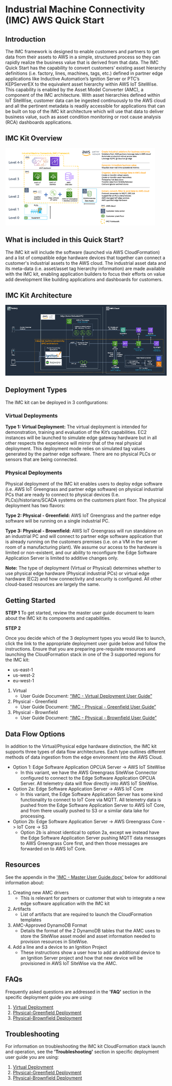 # Industrial Machine Connectivity (IMC) AWS Quick Start

## Introduction
The IMC framework is designed to enable customers and partners to get data from their assets to AWS in a simple, structured process so they can rapidly realize the business value that is derived from that data. The IMC Quick Start has the capability to convert customers’ existing asset hierarchy definitions (i.e. factory, lines, machines, tags, etc.) defined in partner edge applications like Inductive Automation’s Ignition Server or PTC’s KEPServerEX to the equivalent asset hierarchy within AWS IoT SiteWise. This capability is enabled by the Asset Model Converter (AMC), a component of the IMC architecture. With asset hierarchies defined within IoT SiteWise, customer data can be ingested continuously to the AWS cloud and all the pertinent metadata is readily accessible for applications that can be built on top of the IMC kit architecture which will use that data to deliver business value, such as asset condition monitoring or root cause analysis (RCA) dashboards applications.

## IMC Kit Overview
![IMC-Kit Overview](/documentation/images/IMC-Overview.png)

## What is included in this Quick Start?
The IMC kit will include the software (launched via AWS CloudFormation) and a list of compatible edge hardware devices that together can connect a customer's industrial assets to the AWS cloud. The industrial asset data and its meta-data (i.e. asset/asset tag hierarchy information) are made available with the IMC kit, enabling application builders to focus their efforts on value add development like building applications and dashboards for customers.

## IMC Kit Architecture
![IMC-Kit Overview](/documentation/images/IMC-Architecture.png)

## Deployment Types

The IMC kit can be deployed in 3 configurations:

### Virtual Deployments
**Type 1: Virtual Deployment:** The virtual deployment is intended for demonstration, training and evaluation of the Kit’s capabilities. EC2 instances will be launched to simulate edge gateway hardware but in all other respects the experience will mirror that of the real physical deployment. This deployment mode relies on simulated tag values generated by the partner edge software. There are no physical PLCs or sensors that are being connected.

### Physical Deployments
Physical deployment of the IMC kit enables users to deploy edge software (i.e. AWS IoT Greengrass and partner edge software) on physical industrial PCs that are ready to connect to physical devices (I.e. PLCs)/historians/SCADA systems on the customers plant floor. The physical deployment has two flavors:

**Type 2: Physical - Greenfield:** AWS IoT Greengrass and the partner edge software will be running on a single industrial PC.

**Type 3: Physical - Brownfield:** AWS IoT Greengrass will run standalone on an industrial PC and will connect to partner edge software application that is already running on the customers premises (i.e. on a VM in the server room of a manufacturing plant). We assume our access to the hardware is limited or non-existent, and our ability to reconfigure the Edge Software Application Server is limited to additive changes only.

**Note:**
The type of deployment (Virtual or Physical) determines whether to use physical edge hardware (Physical industrial PCs) or virtual edge hardware (EC2) and how connectivity and security is configured. All other cloud-based resources are largely the same.

## Getting Started

**STEP 1**
To get started, review the master user guide document to learn about the IMC kit its components and capabilities.

**STEP 2**

Once you decide which of the 3 deployment types you would like to launch, click the link to the appropriate deployment user guide below and follow the instructions. Ensure that you are preparing pre-requisite resources and launching the CloudFormation stack in one of the 3 supported regions for the IMC kit:
-	us-east-1
-	us-west-2
-	eu-west-1

1. Virtual
    - User Guide Document: [“IMC - Virtual Deployment User Guide”](https://github.com/aws-quickstart/quickstart-aws-industrial-machine-connectivity/raw/master/documentation/IMC%20-%20Virtual%20Deployment%20User%20Guide.docx)
2. Physical - Greenfield
    - User Guide Document: [“IMC - Physical - Greenfield User Guide”](https://github.com/aws-quickstart/quickstart-aws-industrial-machine-connectivity/raw/master/documentation/IMC%20-%20Physical-Greenfield%20Deployment%20User%20Guide.docx)
3. Physical - Brownfield
    - User Guide Document: [“IMC - Physical - Brownfield User Guide”](https://github.com/aws-quickstart/quickstart-aws-industrial-machine-connectivity/raw/master/documentation/IMC%20-%20Physical-Brownfield%20Deployment%20User%20Guide.docx)

## Data Flow Options

In addition to the Virtual/Physical edge hardware distinction, the IMC kit supports three types of data flow architectures. Each type outlines different methods of data ingestion from the edge environment into the AWS Cloud. 

- Option 1: Edge Software Application OPCUA Server -> AWS IoT SiteWise
    - In this variant, we have the AWS Greengrass SiteWise Connector configured to connect to the Edge Software Application OPCUA Server. All telemetry data will flow directly into AWS IoT SiteWise.
- Option 2a: Edge Software Application Server -> AWS IoT Core
    - In this variant, the Edge Software Application Server has some kind functionality to connect to IoT Core via MQTT. All telemetry data is pushed from the Edge Software Application Server to AWS IoT Core, and from there usually pushed to S3 or a similar data lake for processing.
- Option 2b: Edge Software Application Server -> AWS Greengrass Core -> IoT Core -> S3
    - Option 2b is almost identical to option 2a, except we instead have the Edge Software Application Server pushing MQTT data messages to AWS Greengrass Core first, and then those messages are forwarded on to AWS IoT Core.

## Resources
See the appendix in the ['IMC - Master User Guide.docx'](https://github.com/aws-quickstart/quickstart-aws-industrial-machine-connectivity/raw/develop/documentation/IMC%20-%20Master%20User%20Guide.docx) below for additional information about:
1.	Creating new AMC drivers
    - This is relevant for partners or customer that wish to integrate a new edge software application with the IMC kit
2.	Artifacts
    - List of artifacts that are required to launch the CloudFormation templates
3.	AMC-Approved DynamoDB Format
    - Details the format of the 2 DynamoDB tables that the AMC uses to store the SiteWise asset model and asset information needed to provision resources in SiteWise.
4.	Add a line and a device to an Ignition Project
    - These instructions show a user how to add an additional device to an Ignition Server project and how that new device will be provisioned in AWS IoT SiteWise via the AMC.

## FAQs
Frequently asked questions are addressed in the **'FAQ'** section in the specific deployment guide you are using:
1. [Virtual Deployment](https://github.com/aws-quickstart/quickstart-aws-industrial-machine-connectivity/raw/master/documentation/IMC%20-%20Virtual%20Deployment%20User%20Guide.docx)
2. [Physical-Greenfield Deployment](https://github.com/aws-quickstart/quickstart-aws-industrial-machine-connectivity/raw/master/documentation/IMC%20-%20Physical-Greenfield%20Deployment%20User%20Guide.docx)
3. [Physical-Brownfield Deployment](https://github.com/aws-quickstart/quickstart-aws-industrial-machine-connectivity/raw/master/documentation/IMC%20-%20Physical-Brownfield%20Deployment%20User%20Guide.docx)

## Troubleshooting

For information on troubleshooting the IMC kit CloudFormation stack launch and operation, see the **'Troubleshooting'** section in specific deployment user guide you are using:
1. [Virtual Deployment](https://github.com/aws-quickstart/quickstart-aws-industrial-machine-connectivity/raw/master/documentation/IMC%20-%20Virtual%20Deployment%20User%20Guide.docx)
2. [Physical-Greenfield Deployment](https://github.com/aws-quickstart/quickstart-aws-industrial-machine-connectivity/raw/master/documentation/IMC%20-%20Physical-Greenfield%20Deployment%20User%20Guide.docx)
3. [Physical-Brownfield Deployment](https://github.com/aws-quickstart/quickstart-aws-industrial-machine-connectivity/raw/master/documentation/IMC%20-%20Physical-Brownfield%20Deployment%20User%20Guide.docx)